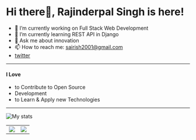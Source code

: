 # Hi there👋, Rajinderpal Singh is here!

- 🔭 I’m currently working on Full Stack Web Development
- 🌱 I’m currently learning REST API in Django
- 💬 Ask me about innovation
- 📫 How to reach me: sairish2001@gmail.com
- [twitter](https://twitter.com/sairish2001)

---

#### I Love

- to Contribute to Open Source
- Development
- to Learn & Apply new Technologies

---

![My stats](https://github-readme-stats.vercel.app/api?username=sairish2001)

<table><tr><td><img src="https://github-readme-stats.vercel.app/api/top-langs/?username=sairish2001&layout=compact"/></td><td><img src="https://github-readme-streak-stats.herokuapp.com/?user=sairish2001"/></td></tr></table>
